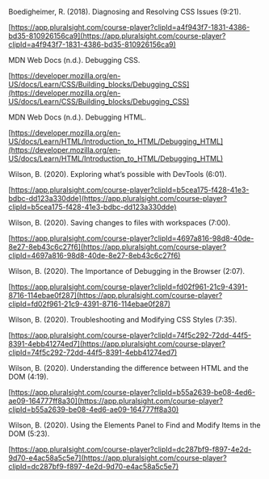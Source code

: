 
Boedigheimer, R. (2018). Diagnosing and Resolving CSS Issues (9:21).

[https://app.pluralsight.com/course-player?clipId=a4f943f7-1831-4386-bd35-810926156ca9](https://app.pluralsight.com/course-player?clipId=a4f943f7-1831-4386-bd35-810926156ca9)

MDN Web Docs (n.d.). Debugging CSS.

[https://developer.mozilla.org/en-US/docs/Learn/CSS/Building_blocks/Debugging_CSS](https://developer.mozilla.org/en-US/docs/Learn/CSS/Building_blocks/Debugging_CSS)

MDN Web Docs (n.d.). Debugging HTML.

[https://developer.mozilla.org/en-US/docs/Learn/HTML/Introduction_to_HTML/Debugging_HTML](https://developer.mozilla.org/en-US/docs/Learn/HTML/Introduction_to_HTML/Debugging_HTML)

Wilson, B. (2020). Exploring what’s possible with DevTools (6:01).

[https://app.pluralsight.com/course-player?clipId=b5cea175-f428-41e3-bdbc-dd123a330dde](https://app.pluralsight.com/course-player?clipId=b5cea175-f428-41e3-bdbc-dd123a330dde)

Wilson, B. (2020). Saving changes to files with workspaces (7:00).

[https://app.pluralsight.com/course-player?clipId=4697a816-98d8-40de-8e27-8eb43c6c27f6](https://app.pluralsight.com/course-player?clipId=4697a816-98d8-40de-8e27-8eb43c6c27f6)

Wilson, B. (2020). The Importance of Debugging in the Browser (2:07).

[https://app.pluralsight.com/course-player?clipId=fd02f961-21c9-4391-8716-114ebae0f287](https://app.pluralsight.com/course-player?clipId=fd02f961-21c9-4391-8716-114ebae0f287)

Wilson, B. (2020). Troubleshooting and Modifying CSS Styles (7:35).

[https://app.pluralsight.com/course-player?clipId=74f5c292-72dd-44f5-8391-4ebb41274ed7](https://app.pluralsight.com/course-player?clipId=74f5c292-72dd-44f5-8391-4ebb41274ed7)

Wilson, B. (2020). Understanding the difference between HTML and the DOM (4:19).

[https://app.pluralsight.com/course-player?clipId=b55a2639-be08-4ed6-ae09-164777ff8a30](https://app.pluralsight.com/course-player?clipId=b55a2639-be08-4ed6-ae09-164777ff8a30)

Wilson, B. (2020). Using the Elements Panel to Find and Modify Items in the DOM (5:23).

[https://app.pluralsight.com/course-player?clipId=dc287bf9-f897-4e2d-9d70-e4ac58a5c5e7](https://app.pluralsight.com/course-player?clipId=dc287bf9-f897-4e2d-9d70-e4ac58a5c5e7)